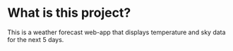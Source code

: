 # What is this project?

This is a weather forecast web-app that displays temperature and sky data for 
the next 5 days.